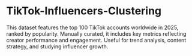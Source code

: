 # TikTok-Influencers-Clustering
This dataset features the top 100 TikTok accounts worldwide in 2025, ranked by popularity. Manually curated, it includes key metrics reflecting creator performance and engagement. Useful for trend analysis, content strategy, and studying influencer growth.
